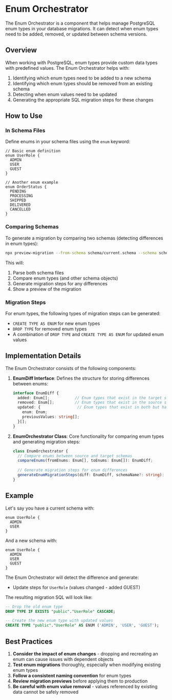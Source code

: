# Enum Orchestrator

The Enum Orchestrator is a component that helps manage PostgreSQL enum types in your database migrations. It can detect when enum types need to be added, removed, or updated between schema versions.

## Overview

When working with PostgreSQL, enum types provide custom data types with predefined values. The Enum Orchestrator helps with:

1. Identifying which enum types need to be added to a new schema
2. Identifying which enum types should be removed from an existing schema
3. Detecting when enum values need to be updated
4. Generating the appropriate SQL migration steps for these changes

## How to Use

### In Schema Files

Define enums in your schema files using the `enum` keyword:

```
// Basic enum definition
enum UserRole {
  ADMIN
  USER
  GUEST
}

// Another enum example
enum OrderStatus {
  PENDING
  PROCESSING
  SHIPPED
  DELIVERED
  CANCELLED
}
```

### Comparing Schemas

To generate a migration by comparing two schemas (detecting differences in enum types):

```bash
npx preview-migration --from-schema schema/current.schema --schema schema/new.schema
```

This will:
1. Parse both schema files
2. Compare enum types (and other schema objects)
3. Generate migration steps for any differences
4. Show a preview of the migration

### Migration Steps

For enum types, the following types of migration steps can be generated:

- `CREATE TYPE AS ENUM` for new enum types
- `DROP TYPE` for removed enum types
- A combination of `DROP TYPE` and `CREATE TYPE AS ENUM` for updated enum values

## Implementation Details

The Enum Orchestrator consists of the following components:

1. **EnumDiff Interface**: Defines the structure for storing differences between enums:
   ```typescript
   interface EnumDiff {
     added: Enum[];           // Enum types that exist in the target schema but not in the source
     removed: Enum[];         // Enum types that exist in the source schema but not in the target
     updated: {                // Enum types that exist in both but have different values
       enum: Enum;
       previousValues: string[];
     }[];
   }
   ```

2. **EnumOrchestrator Class**: Core functionality for comparing enum types and generating migration steps:
   ```typescript
   class EnumOrchestrator {
     // Compare enums between source and target schemas
     compareEnums(fromEnums: Enum[], toEnums: Enum[]): EnumDiff;
     
     // Generate migration steps for enum differences
     generateEnumMigrationSteps(diff: EnumDiff, schemaName?: string): MigrationStep[];
   }
   ```

## Example

Let's say you have a current schema with:
```
enum UserRole {
  ADMIN
  USER
}
```

And a new schema with:
```
enum UserRole {
  ADMIN
  USER
  GUEST
}
```

The Enum Orchestrator will detect the difference and generate:
- Update steps for `UserRole` (values changed - added GUEST)

The resulting migration SQL will look like:

```sql
-- Drop the old enum type
DROP TYPE IF EXISTS "public"."UserRole" CASCADE;

-- Create the new enum type with updated values
CREATE TYPE "public"."UserRole" AS ENUM ('ADMIN', 'USER', 'GUEST');
```

## Best Practices

1. **Consider the impact of enum changes** - dropping and recreating an enum can cause issues with dependent objects
2. **Test enum migrations** thoroughly, especially when modifying existing enum types
3. **Follow a consistent naming convention** for enum types
4. **Review migration previews** before applying them to production
5. **Be careful with enum value removal** - values referenced by existing data cannot be safely removed 
